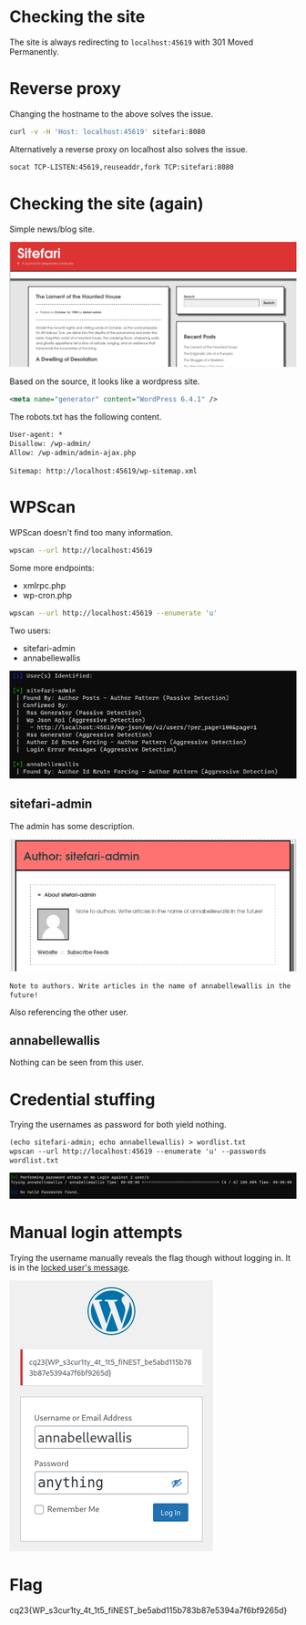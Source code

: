 # Checking the site

The site is always redirecting to `localhost:45619` with 301 Moved Permanently.

# Reverse proxy

Changing the hostname to the above solves the issue.

```bash
curl -v -H 'Host: localhost:45619' sitefari:8080
```

Alternatively a reverse proxy on localhost also solves the issue.

```bash
socat TCP-LISTEN:45619,reuseaddr,fork TCP:sitefari:8080
```

# Checking the site (again)

Simple news/blog site.

![](screenshots/1.png)

Based on the source, it looks like a wordpress site.

```xml
<meta name="generator" content="WordPress 6.4.1" />
```

The robots.txt has the following content.

```
User-agent: *
Disallow: /wp-admin/
Allow: /wp-admin/admin-ajax.php

Sitemap: http://localhost:45619/wp-sitemap.xml
```

# WPScan

WPScan doesn't find too many information.

```bash
wpscan --url http://localhost:45619
```

Some more endpoints:
 - xmlrpc.php
 - wp-cron.php


```bash
wpscan --url http://localhost:45619 --enumerate 'u'
```

Two users:
 - sitefari-admin
 - annabellewallis

![](screenshots/2.png)

## sitefari-admin

The admin has some description.

![](screenshots/3.png)

```
Note to authors. Write articles in the name of annabellewallis in the future!
```

Also referencing the other user.

## annabellewallis

Nothing can be seen from this user.

# Credential stuffing

Trying the usernames as password for both yield nothing.

```
(echo sitefari-admin; echo annabellewallis) > wordlist.txt
wpscan --url http://localhost:45619 --enumerate 'u' --passwords wordlist.txt
```

![](screenshots/4.png)

# Manual login attempts

Trying the username manually reveals the flag though without logging in. It is in the [locked user's message](https://wordpress.org/plugins/lock-user-account/). 

![](screenshots/5.png)

# Flag
cq23{WP_s3cur1ty_4t_1t5_fiNEST_be5abd115b783b87e5394a7f6bf9265d}